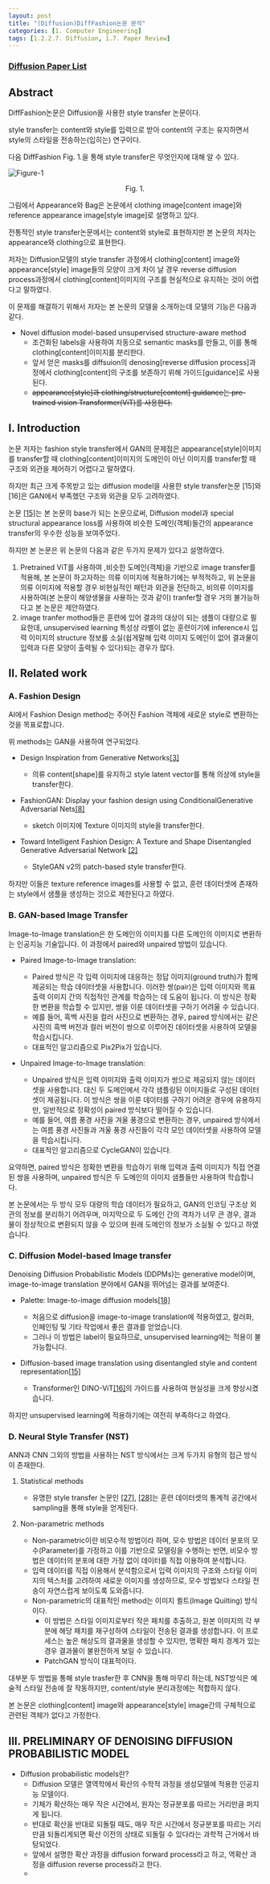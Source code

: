 ```yaml
---
layout: post 
title: "(Diffusion)DiffFashion논문 분석"
categories: [1. Computer Engineering]
tags: [1.2.2.7. Diffusion, 1.7. Paper Review]
---
```


### [Diffusion Paper List](https://maizer2.github.io/1.%20computer%20engineering/2023/02/01/Literature-of-diffusion.html)

## Abstract

DiffFashion논문은 Diffusion을 사용한 style transfer 논문이다.

style transfer는 content와 style를 입력으로 받아 content의 구조는 유지하면서 style의 스타일을 전송하는(입히는) 연구이다.

다음 DiffFashion Fig. 1.을 통해 style transfer은 무엇인지에 대해 알 수 있다.

![Figure-1](https://raw.githubusercontent.com/maizer2/gitblog_img/main/img/1.%20Computer%20Engineering/1.7.%20Literature%20Review/2023-03-13-(diffusion)difffashion/Figure-1.PNG)

<center>Fig. 1.</center>

그림에서 Appearance와 Bag은 논문에서 clothing image[content image]와 reference appearance image[style image]로 설명하고 있다.

전통적인 style transfer논문에서는 content와 style로 표현하지만 본 논문의 저자는 appearance와 clothing으로 표현한다.

저자는 Diffusion모델의 style transfer 과정에서 clothing[content] image와 appearance[style] image들의 모양이 크게 차이 날 경우 reverse diffusion process과정에서 clothing[content]이미지의 구조를 현실적으로 유지하는 것이 어렵다고 말하였다.

이 문제를 해결하기 위해서 저자는 본 논문의 모델을 소개하는데 모델의 기능은 다음과 같다.

* Novel diffusion model-based unsupervised structure-aware method
    * 조건화된 labels을 사용하여 자동으로 semantic masks를 만들고, 이를 통해 clothing[content]이미지를 분리한다.
    * 앞서 얻은 masks를 diffsuion의 denosing[reverse diffusion process]과정에서 clothing[content]의 구조를 보존하기 위해 가이드[guidance]로 사용된다.
    * ~~appearance[style]과 clothing/structure[content] guidance는 pre-trained vision Transformer(ViT)를 사용한다.~~

## I. Introduction

논문 저자는 fashion style transfer에서 GAN의 문제점은 appearance[style]이미지를 transfer할 때 clothing[content]이미지의 도메인이 아닌 이미지를 transfer할 때 구조와 외관을 제어하기 어렵다고 말하였다.

하지만 최근 크게 주목받고 있는 diffusion model을 사용한 style transfer논문 [15]와 [16]은 GAN에서 부족했던 구조와 외관을 모두 고려하였다.

논문 [[15]](https://maizer2.github.io/1.%20computer%20engineering/2023/03/15/(diffusion)DiffuseIT.html)는 본 논문의 base가 되는 논문으로써, Diffusion model과 special structural appearance loss를 사용하여 비슷한 도메인(객체)들간의 appearance transfer의 우수한 성능을 보여주었다.

하지만 본 논문은 위 논문의 다음과 같은 두가지 문제가 있다고 설명하였다.

1. Pretrained ViT를 사용하여 ,비슷한 도메인(객체)을 기반으로 image transfer를 적용해, 본 논문이 하고자하는 의류 이미지에 적용하기에는 부적적하고, 위 논문을 의류 이미지에 적용할 경우 비현실적인 패턴과 외관을 전단하고, 비의류 이미지를 사용하여(본 논문이 해양생물을 사용하는 것과 같이) tranfer할 경우 거의 불가능하다고 본 논문은 제안하였다.
2. image tranfer mothod들은 훈련에 있어 결과의 대상이 되는 샘플이 대량으로 필요한데, unsupervised learning 특성상 라벨이 없는 훈련이기에 inference시 입력 이미지의 structure 정보를 소실(쉽게말해 입력 이미지 도메인이 없어 결과물이 입력과 다른 모양이 출력될 수 있다)되는 경우가 많다.

## II. Related work

### A. Fashion Design

AI에서 Fashion Design method는 주어진 Fashion 객체에 새로운 style로 변환하는것을 목표로합니다.

위 methods는 GAN을 사용하여 연구되었다. 

* Design Inspiration from Generative Networks[[3]](https://arxiv.org/pdf/1804.00921.pdf)
    * 의류 content[shape]를 유지하고 style latent vector를 통해 의상에 style을 transfer한다.

* FashionGAN: Display your fashion design using ConditionalGenerative Adversarial Nets[[8]](https://onlinelibrary.wiley.com/doi/epdf/10.1111/cgf.13552)
    * sketch 이미지에 Texture 이미지의 style을 transfer한다.

* Toward Intelligent Fashion Design: A Texture and Shape Disentangled Generative Adversarial Network [[2]](https://dl.acm.org/doi/pdf/10.1145/3567596)
    * StyleGAN v2의 patch-based style transfer한다.

하지만 이들은 texture reference images를 사용할 수 없고, 훈련 데이터셋에 존재하는 style에서 샘플을 생성하는 것으로 제한된다고 하였다.

### B. GAN-based Image Transfer

Image-to-Image translation은 한 도메인의 이미지를 다른 도메인의 이미지로 변환하는 인공지능 기술입니다. 이 과정에서 paired와 unpaired 방법이 있습니다. 

* Paired Image-to-Image translation:
    * Paired 방식은 각 입력 이미지에 대응하는 정답 이미지(ground truth)가 함께 제공되는 학습 데이터셋을 사용합니다. 이러한 쌍(pair)은 입력 이미지와 목표 출력 이미지 간의 직접적인 관계를 학습하는 데 도움이 됩니다. 이 방식은 정확한 변환을 학습할 수 있지만, 쌍을 이룬 데이터셋을 구하기 어려울 수 있습니다.
    * 예를 들어, 흑백 사진을 컬러 사진으로 변환하는 경우, paired 방식에서는 같은 사진의 흑백 버전과 컬러 버전이 쌍으로 이루어진 데이터셋을 사용하여 모델을 학습시킵니다.
    * 대표적인 알고리즘으로 Pix2Pix가 있습니다.

* Unpaired Image-to-Image translation:
    * Unpaired 방식은 입력 이미지와 출력 이미지가 쌍으로 제공되지 않는 데이터셋을 사용합니다. 대신 두 도메인에서 각각 샘플링된 이미지들로 구성된 데이터셋이 제공됩니다. 이 방식은 쌍을 이룬 데이터를 구하기 어려운 경우에 유용하지만, 일반적으로 정확성이 paired 방식보다 떨어질 수 있습니다.
    * 예를 들어, 여름 풍경 사진을 겨울 풍경으로 변환하는 경우, unpaired 방식에서는 여름 풍경 사진들과 겨울 풍경 사진들이 각각 모인 데이터셋을 사용하여 모델을 학습시킵니다.
    * 대표적인 알고리즘으로 CycleGAN이 있습니다.

요약하면, paired 방식은 정확한 변환을 학습하기 위해 입력과 출력 이미지가 직접 연결된 쌍을 사용하며, unpaired 방식은 두 도메인의 이미지 샘플들만 사용하여 학습합니다.

본 논문에서는 두 방식 모두 대량의 학습 데이터가 필요하고, GAN의 인코딩 구조상 외관의 정보를 분리하기 어려우며, 마지막으로 두 도메인 간의 격차가 너무 큰 경우, 결과물이 정상적으로 변환되지 않을 수 있으며 원래 도메인의 정보가 소실될 수 있다고 하였습니다.

### C. Diffusion Model-based Image transfer

Denoising Diffusion Probabilistic Models (DDPMs)는 generative model이며, image-to-image translation 분야에서 GAN을 뛰어넘는 결과를 보여준다.

* Palette: Image-to-image diffusion models[[18]](https://arxiv.org/abs/2111.05826)
    * 처음으로 diffusion을 image-to-image translation에 적용하였고, 컬러화, 인페인팅 및 기타 작업에서 좋은 결과를 얻었습니다.
    * 그러나 이 방법은 label이 필요하므로, unsupervised learning에는 적용이 불가능합니다.

* Diffusion-based image translation using disentangled style and content representation[[15]](https://arxiv.org/abs/2209.15264)
    * Transformer인 DINO-ViT[[16]](https://arxiv.org/abs/2201.00424)의 가이드를 사용하여 현실성을 크게 향상시켰습니다.

하지만 unsupervised learning에 적용하기에는 여전히 부족하다고 하였다.

### D. Neural Style Transfer (NST)

ANN과 CNN 그외의 방법을 사용하는 NST 방식에서는 크게 두가지 유형의 접근 방식이 존재한다.

1. Statistical methods
    * 유명한 style transfer 논문인 [[27]](https://www.cv-foundation.org/openaccess/content_cvpr_2016/papers/Gatys_Image_Style_Transfer_CVPR_2016_paper.pdf), [[28]](https://arxiv.org/pdf/1703.06868.pdf)는 훈련 데이터셋의 통계적 공간에서 sampling을 통해 style을 얻게된다.

2. Non-parametric methods
    * Non-parametric이란 비모수적 방법이라 하며, 모수 방법은 데이터 분포의 모수(Parameter)를 가정하고 이를 기반으로 모델링을 수행하는 반면, 비모수 방법은 데이터의 분포에 대한 가정 없이 데이터를 직접 이용하여 분석합니다.
    * 입력 데이터를 직접 이용해서 분석함으로서 입력 이미지의 구조와 스타일 이미지의 텍스처를 고려하여 새로운 이미지를 생성하므로, 모수 방법보다 스타일 전송이 자연스럽게 보이도록 도와줍니다.
    * Non-parametric의 대표적인 method는 이미지 퀼트(Image Quilting) 방식이다. 
        * 이 방법은 스타일 이미지로부터 작은 패치를 추출하고, 원본 이미지의 각 부분에 해당 패치를 재구성하여 스타일이 전송된 결과를 생성합니다. 이 프로세스는 높은 해상도의 결과물을 생성할 수 있지만, 명확한 패치 경계가 있는 경우 결과물이 불완전하게 보일 수 있습니다.
        * PatchGAN 방식이 대표적이다.

대부분 두 방법을 통해 style trasfer한 후 CNN을 통해 마무리 하는데, NST방식은 예술적 스타일 전송에 잘 작동하지만, content/style 분리과정에는 적합하지 않다.

본 논문은 clothing[content] image와 appearance[style] image간의 구체적으로 관련된 객체가 없다고 가정한다.

## III. PRELIMINARY OF DENOISING DIFFUSION PROBABILISTIC MODEL

* Diffusion probabilistic models란?
    * Diffusion 모델은 열역학에서 확산의 수학적 과정을 생성모델에 적용한 인공지능 모델이다.
    * 기체가 확산하는 매우 작은 시간에서, 원자는 정규분포를 따르는 거리만큼 퍼지게 됩니다.
    * 반대로 확산을 반대로 되돌릴 때도, 매우 작은 시간에서 정규분포를 따르는 거리만큼 되돌리게되면 확산 이전의 상태로 되돌릴 수 있다라는 과학적 근거에서 바탕되었다.
    * 앞에서 설명한 확산 과정을 diffusion forward process라고 하고, 역확산 과정을 diffusion reverse process라고 한다.
    * 